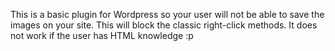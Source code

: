 This is a basic plugin for Wordpress so your user will not be able to save the images on your site. This will block the classic right-click methods. It does not work if the user has HTML knowledge :p
